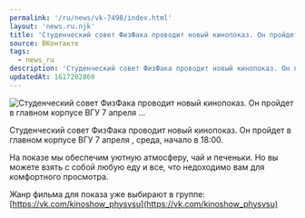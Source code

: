 ```yaml
---
permalink: '/ru/news/vk-7498/index.html'
layout: 'news.ru.njk'
title: 'Студенческий совет ФизФака проводит новый кинопоказ. Он пройдет в главном корпусе ВГУ 7 апреля …'
source: ВКонтакте
tags:
  - news_ru
description: 'Студенческий совет ФизФака проводит новый кинопоказ. Он пройдет в главном корпусе ВГУ 7 апреля …'
updatedAt: 1617202860
---
```

![Студенческий совет ФизФака проводит новый кинопоказ. Он пройдет в главном корпусе ВГУ 7 апреля …](https://sun9-41.userapi.com/sun9-70/impg/b4iNUbLasIMBoiAAzKWO2f9cE59iM9DY56wGow/xbxkcote8BU.jpg?size=1200x800&quality=96&sign=1dba7dd888fbd6a2397bd8ae6bf418bd&c_uniq_tag=wecVWMx_ogfKjzpuG-O9xMYHL6cN0vskKehUPZPKmv8&type=album)

Студенческий совет ФизФака проводит новый кинопоказ. Он пройдет в главном корпусе ВГУ 7 апреля , среда, начало в 18:00.

На показе мы обеспечим уютную атмосферу, чай и печеньки. Но вы можете взять с собой любую еду и все, что недоходимо вам для комфортного просмотра.

Жанр фильма для показа уже выбирают в группе: [https://vk.com/kinoshow_physvsu](https://vk.com/kinoshow_physvsu)
